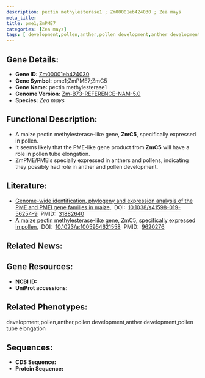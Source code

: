 ```yaml
---
description: pectin methylesterase1 ; Zm00001eb424030 ; Zea mays
meta_title:
title: pme1;ZmPME7
categories: [Zea mays]
tags: [ development,pollen,anther,pollen development,anther development,pollen tube elongation ]
---
```


## Gene Details:
- **Gene ID:**	[Zm00001eb424030]()
- **Gene Symbol:** pme1;ZmPME7;ZmC5
- **Gene Name:** pectin methylesterase1
- **Genome Version:** [Zm-B73-REFERENCE-NAM-5.0]()
- **Species:** *Zea mays*

## Functional Description:
   - A maize pectin methylesterase-like gene, **ZmC5**, specifically expressed in pollen.
   - It seems likely that the PME-like gene product from **ZmC5** will have a role in pollen tube elongation.
   - ZmPME/PMEIs specially expressed in anthers and pollens, indicating they possibly had role in anther and pollen development.

## Literature:
   - [Genome-wide identification, phylogeny and expression analysis of the PME and PMEI gene families in maize.]( https://www.nature.com/articles/s41598-019-56254-9)&nbsp;&nbsp;DOI:&nbsp;&nbsp;[10.1038/s41598-019-56254-9](https://www.nature.com/articles/s41598-019-56254-9)&nbsp;&nbsp;PMID:&nbsp;&nbsp;[31882640](https://pubmed.ncbi.nlm.nih.gov/31882640/)
   - [A maize pectin methylesterase-like gene, ZmC5, specifically expressed in pollen.]( https://link.springer.com/article/10.1023/A:1005954621558)&nbsp;&nbsp;DOI:&nbsp;&nbsp;[10.1023/a:1005954621558](https://link.springer.com/article/10.1023/A:1005954621558)&nbsp;&nbsp;PMID:&nbsp;&nbsp;[9620276](https://pubmed.ncbi.nlm.nih.gov/9620276/)

## Related News:

## Gene Resources:
- **NCBI ID:** [](https://www.ncbi.nlm.nih.gov/gene/?term=)
- **UniProt accessions:** [](https://www.uniprot.org/uniprotkb//entry)

## Related Phenotypes:
development,pollen,anther,pollen development,anther development,pollen tube elongation

## Sequences:
- **CDS Sequence:**
- **Protein Sequence:**
